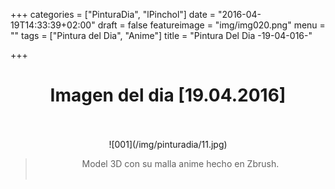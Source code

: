 +++
categories = ["PinturaDia", "lPinchol"]
date = "2016-04-19T14:33:39+02:00"
draft = false
featureimage = "img/img020.png"
menu = ""
tags = ["Pintura del Dia", "Anime"]
title = "Pintura Del Dia -19-04-016-"

+++

# <center>Imagen del dia [19.04.2016]</center></br>
<center>![001](/img/pinturadia/11.jpg)</center>

> <center>Model 3D con su malla anime hecho en Zbrush.</center></br>